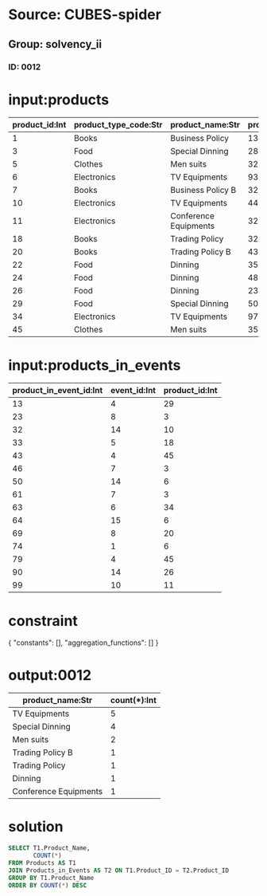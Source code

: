 # Source: CUBES-spider
## Group: solvency_ii
### ID: 0012

# input:products

| product_id:Int | product_type_code:Str | product_name:Str | product_price:Dbl |
|---|---|---|---|
| 1 | Books | Business Policy | 1336.26 |
| 3 | Food | Special Dinning | 2894.94 |
| 5 | Clothes | Men suits | 3298.84 |
| 6 | Electronics | TV Equipments | 932.25 |
| 7 | Books | Business Policy B | 3215.66 |
| 10 | Electronics | TV Equipments | 4427.49 |
| 11 | Electronics | Conference Equipments | 3289.47 |
| 18 | Books | Trading Policy | 3228.49 |
| 20 | Books | Trading Policy B | 4343.83 |
| 22 | Food | Dinning | 3574.56 |
| 24 | Food | Dinning | 4895.86 |
| 26 | Food | Dinning | 2339.97 |
| 29 | Food | Special Dinning | 502.15 |
| 34 | Electronics | TV Equipments | 970.77 |
| 45 | Clothes | Men suits | 3541.17 |

# input:products_in_events

| product_in_event_id:Int | event_id:Int | product_id:Int |
|---|---|---|
| 13 | 4 | 29 |
| 23 | 8 | 3 |
| 32 | 14 | 10 |
| 33 | 5 | 18 |
| 43 | 4 | 45 |
| 46 | 7 | 3 |
| 50 | 14 | 6 |
| 61 | 7 | 3 |
| 63 | 6 | 34 |
| 64 | 15 | 6 |
| 69 | 8 | 20 |
| 74 | 1 | 6 |
| 79 | 4 | 45 |
| 90 | 14 | 26 |
| 99 | 10 | 11 |

# constraint

{
  "constants": [],
  "aggregation_functions": []
}

# output:0012

| product_name:Str | count(*):Int |
|---|---|
| TV Equipments | 5 |
| Special Dinning | 4 |
| Men suits | 2 |
| Trading Policy B | 1 |
| Trading Policy | 1 |
| Dinning | 1 |
| Conference Equipments | 1 |

# solution

```sql
SELECT T1.Product_Name,
       COUNT(*)
FROM Products AS T1
JOIN Products_in_Events AS T2 ON T1.Product_ID = T2.Product_ID
GROUP BY T1.Product_Name
ORDER BY COUNT(*) DESC
```

